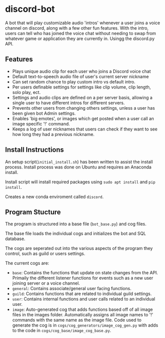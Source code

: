 # discord-bot

A bot that will play customizable audio 'intros' whenever a user joins a voice channel on discord, along with a few other fun features. With the intro, users can tell who has joined the voice chat without needing to swap from whatever game or application they are currently in. Usingg the discord.py API.

## Features

* Plays unique audio clip for each user who joins a Discord voice chat
* Default text-to-speech audio file of user's current server nickname
* Can set random chance to play custom intro vs default intro.
* Per users definable settings for settings like clip volume, clip length, solo play, ect.
* Settings and audio clips are defined on a per server basis, allowing a single user to have different intros for different servers.
* Prevents other users from changing others settings, unless a user has been given bot Admin settings.
* Enables 'big emotes', or images which get posted when a user call an image specific '!' command.
* Keeps a log of user nicknames that users can check if they want to see how long they had a previous nickname.

## Install Instructions

An setup script(```initial_install.sh```) has been written to assist the install process. Install process was done on Ubuntu and requires an Anaconda install.

Install script will install required packages using ```sudo apt install``` and ```pip install```.

Creates a new conda enviroment called ```discord```.

## Program Stucture

The program is structured into a base file (```bot_base.py```) and cog files.

The base file loads the individual cogs and initializes the bot and SQL database.

The cogs are seperated out into the various aspects of the program they control, such as guild or users settings.

The current cogs are:

* ```base```: Contains the functions that update on state changes from the API. Primaily the different listener functions for events such as a new user joining server or a voice channel.
* ```general```: Contains associate/general user facing functions.
* ```guild```: Contains functions that are related to individual guild settings.
* ```user```: Contains internal functions and user calls related to an individual user.
* ```image```: Auto-generated cog that adds functions based off of all image files in the images folder. Automatically assigns all image names to '!' commands with the same name as the image file. Code used to generate the cog is in ```cogs/cog_generators/image_cog_gen.py``` with adds to the code in ```cogs/cog_base/image_cog_base.py```. 

